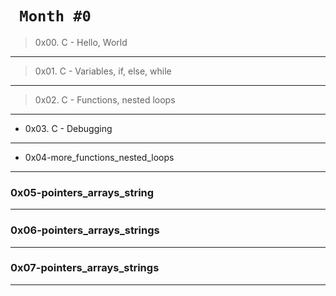 # ` Month #0`
>  0x00. C - Hello, World
********************************************
>  0x01. C - Variables, if, else, while
********************************************
>  0x02. C - Functions, nested loops
********************************************
+  0x03. C - Debugging
********************************************
+  0x04-more_functions_nested_loops
********************************************
### 0x05-pointers_arrays_string
********************************************
### 0x06-pointers_arrays_strings
********************************************
### 0x07-pointers_arrays_strings
********************************************
